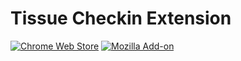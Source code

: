 # Tissue Checkin Extension

[![Chrome Web Store](https://img.shields.io/chrome-web-store/v/ghbbagjhbalopljgieblblcgleihlcld.svg?style=flat-square)](https://chrome.google.com/webstore/detail/tissue-checkin/ghbbagjhbalopljgieblblcgleihlcld)
[![Mozilla Add-on](https://img.shields.io/amo/v/tissue-checkin.svg?style=flat-square)](https://addons.mozilla.org/en-US/firefox/addon/tissue-checkin/)